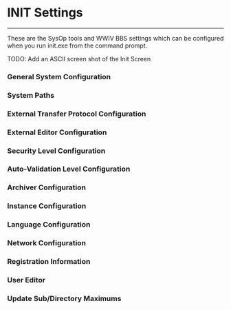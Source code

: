 # INIT Settings
***

These are the SysOp tools and WWIV BBS settings which can be configured 
when you run init.exe from the command prompt.

TODO: Add an ASCII screen shot of the Init Screen

### General System Configuration  
### System Paths  
### External Transfer Protocol Configuration  
### External Editor Configuration  
### Security Level Configuration  
### Auto-Validation Level Configuration  
### Archiver Configuration  
### Instance Configuration  
### Language Configuration  
### Network Configuration  
### Registration Information  
### User Editor  
### Update Sub/Directory Maximums
